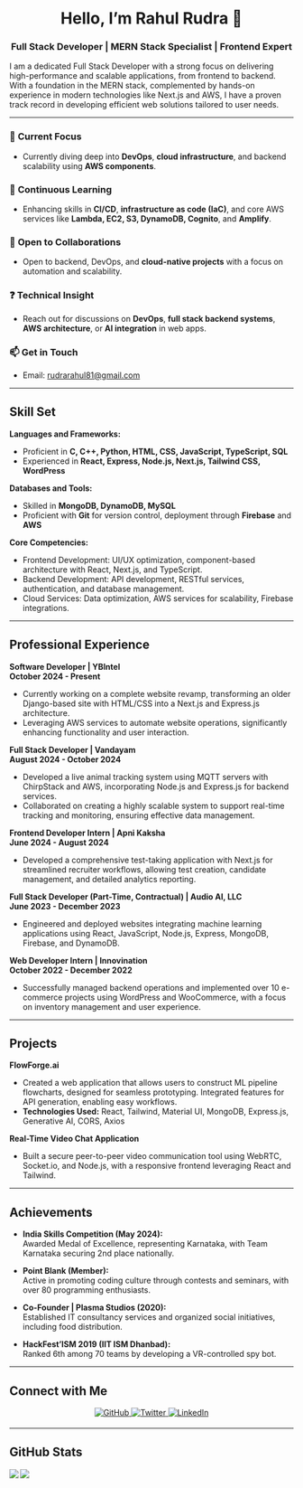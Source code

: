 # **<div align="center">Hello, I’m Rahul Rudra 👋</div>**

### <div align="center">Full Stack Developer | MERN Stack Specialist | Frontend Expert</div>

I am a dedicated Full Stack Developer with a strong focus on delivering high-performance and scalable applications, from frontend to backend. With a foundation in the MERN stack, complemented by hands-on experience in modern technologies like Next.js and AWS, I have a proven track record in developing efficient web solutions tailored to user needs.

---

### 🔭 **Current Focus**
- Currently diving deep into **DevOps**, **cloud infrastructure**, and backend scalability using **AWS components**.

### 🌱 **Continuous Learning**
- Enhancing skills in **CI/CD**, **infrastructure as code (IaC)**, and core AWS services like **Lambda, EC2, S3, DynamoDB, Cognito**, and **Amplify**.

### 🤝 **Open to Collaborations**
- Open to backend, DevOps, and **cloud-native projects** with a focus on automation and scalability.

### ❓ **Technical Insight**
- Reach out for discussions on **DevOps**, **full stack backend systems**, **AWS architecture**, or **AI integration** in web apps.

### 📫 **Get in Touch**
- Email: [rudrarahul81@gmail.com](mailto:rudrarahul81@gmail.com)
  
---

## **Skill Set**

**Languages and Frameworks:**  
- Proficient in **C, C++, Python, HTML, CSS, JavaScript, TypeScript, SQL**
- Experienced in **React, Express, Node.js, Next.js, Tailwind CSS, WordPress**

**Databases and Tools:**
- Skilled in **MongoDB, DynamoDB, MySQL**
- Proficient with **Git** for version control, deployment through **Firebase** and **AWS**

**Core Competencies:**
- Frontend Development: UI/UX optimization, component-based architecture with React, Next.js, and TypeScript.
- Backend Development: API development, RESTful services, authentication, and database management.
- Cloud Services: Data optimization, AWS services for scalability, Firebase integrations.

---

## **Professional Experience**

**Software Developer | YBIntel**  
**October 2024 - Present**  
- Currently working on a complete website revamp, transforming an older Django-based site with HTML/CSS into a Next.js and Express.js architecture.
- Leveraging AWS services to automate website operations, significantly enhancing functionality and user interaction.

**Full Stack Developer | Vandayam**  
**August 2024 - October 2024**  
- Developed a live animal tracking system using MQTT servers with ChirpStack and AWS, incorporating Node.js and Express.js for backend services.
- Collaborated on creating a highly scalable system to support real-time tracking and monitoring, ensuring effective data management.

**Frontend Developer Intern | Apni Kaksha**  
**June 2024 - August 2024**  
- Developed a comprehensive test-taking application with Next.js for streamlined recruiter workflows, allowing test creation, candidate management, and detailed analytics reporting.

**Full Stack Developer (Part-Time, Contractual) | Audio AI, LLC**  
**June 2023 - December 2023**  
- Engineered and deployed websites integrating machine learning applications using React, JavaScript, Node.js, Express, MongoDB, Firebase, and DynamoDB.

**Web Developer Intern | Innovination**  
**October 2022 - December 2022**  
- Successfully managed backend operations and implemented over 10 e-commerce projects using WordPress and WooCommerce, with a focus on inventory management and user experience.

---

## **Projects**

**FlowForge.ai**  
- Created a web application that allows users to construct ML pipeline flowcharts, designed for seamless prototyping. Integrated features for API generation, enabling easy workflows.
- **Technologies Used:** React, Tailwind, Material UI, MongoDB, Express.js, Generative AI, CORS, Axios

**Real-Time Video Chat Application**  
- Built a secure peer-to-peer video communication tool using WebRTC, Socket.io, and Node.js, with a responsive frontend leveraging React and Tailwind.
  
---

## **Achievements**

- **India Skills Competition (May 2024):**  
   Awarded Medal of Excellence, representing Karnataka, with Team Karnataka securing 2nd place nationally.

- **Point Blank (Member):**  
   Active in promoting coding culture through contests and seminars, with over 80 programming enthusiasts.

- **Co-Founder | Plasma Studios (2020):**  
   Established IT consultancy services and organized social initiatives, including food distribution.

- **HackFest’ISM 2019 (IIT ISM Dhanbad):**  
   Ranked 6th among 70 teams by developing a VR-controlled spy bot.

---

## **Connect with Me**

<div align="center">
<a href="https://github.com/RahulRudra81" target="_blank">
<img src="https://img.shields.io/badge/github-%2324292e.svg?&style=for-the-badge&logo=github&logoColor=white" alt="GitHub" style="margin-bottom: 5px;" />
</a>
<a href="https://twitter.com/rudrarahul81" target="_blank">
<img src="https://img.shields.io/badge/twitter-%2300acee.svg?&style=for-the-badge&logo=twitter&logoColor=white" alt="Twitter" style="margin-bottom: 5px;" />
</a>
<a href="https://linkedin.com/in/rahul-r-604828130" target="_blank">
<img src="https://img.shields.io/badge/linkedin-%231E77B5.svg?&style=for-the-badge&logo=linkedin&logoColor=white" alt="LinkedIn" style="margin-bottom: 5px;" />
</a>
</div>

---

## **GitHub Stats**

<img src="https://github-readme-stats.vercel.app/api?username=RahulRudra81&show_icons=true&count_private=true&hide_border=true" align="left" />  
<img src="https://github-readme-stats.vercel.app/api/top-langs/?username=RahulRudra81&hide_border=true&layout=compact" align="left" /> 
